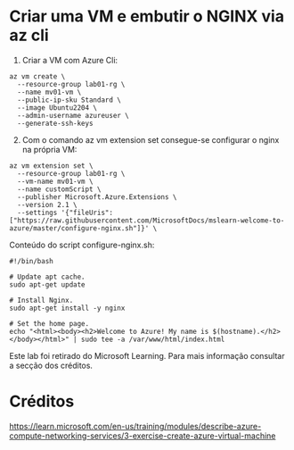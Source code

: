 # Criar uma VM e embutir o NGINX via az cli

1. Criar a VM com Azure Cli:
```
az vm create \
  --resource-group lab01-rg \
  --name mv01-vm \
  --public-ip-sku Standard \
  --image Ubuntu2204 \
  --admin-username azureuser \
  --generate-ssh-keys   
```


2. Com o comando az vm extension set consegue-se configurar o nginx na própria VM:
```
az vm extension set \
  --resource-group lab01-rg \
  --vm-name mv01-vm \
  --name customScript \
  --publisher Microsoft.Azure.Extensions \
  --version 2.1 \
  --settings '{"fileUris":["https://raw.githubusercontent.com/MicrosoftDocs/mslearn-welcome-to-azure/master/configure-nginx.sh"]}' \
```


Conteúdo do script configure-nginx.sh:
```
#!/bin/bash

# Update apt cache.
sudo apt-get update

# Install Nginx.
sudo apt-get install -y nginx

# Set the home page.
echo "<html><body><h2>Welcome to Azure! My name is $(hostname).</h2></body></html>" | sudo tee -a /var/www/html/index.html
```

Este lab foi retirado do Microsoft Learning. Para mais informação consultar a secção dos créditos.

# Créditos
https://learn.microsoft.com/en-us/training/modules/describe-azure-compute-networking-services/3-exercise-create-azure-virtual-machine

